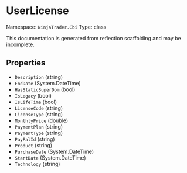 # UserLicense

Namespace: `NinjaTrader.Cbi`
Type: class

This documentation is generated from reflection scaffolding and may be incomplete.

## Properties
- `Description` (string)
- `EndDate` (System.DateTime)
- `HasStaticSuperDom` (bool)
- `IsLegacy` (bool)
- `IsLifeTime` (bool)
- `LicenseCode` (string)
- `LicenseType` (string)
- `MonthlyPrice` (double)
- `PaymentPlan` (string)
- `PaymentType` (string)
- `PayPalId` (string)
- `Product` (string)
- `PurchaseDate` (System.DateTime)
- `StartDate` (System.DateTime)
- `Technology` (string)
